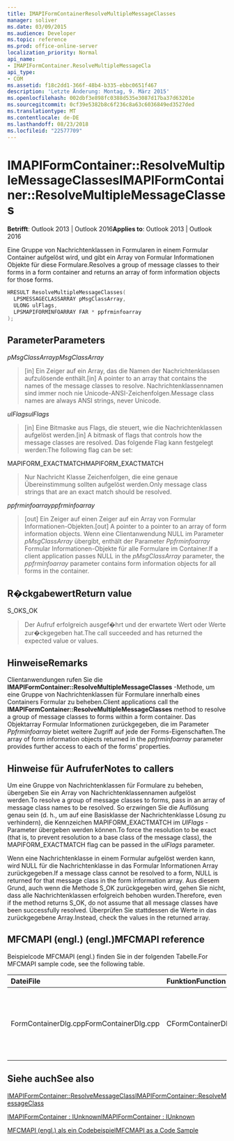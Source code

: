 ```yaml
---
title: IMAPIFormContainerResolveMultipleMessageClasses
manager: soliver
ms.date: 03/09/2015
ms.audience: Developer
ms.topic: reference
ms.prod: office-online-server
localization_priority: Normal
api_name:
- IMAPIFormContainer.ResolveMultipleMessageCla
api_type:
- COM
ms.assetid: f18c2dd1-366f-48b4-b335-ebbc0651f467
description: 'Letzte Änderung: Montag, 9. März 2015'
ms.openlocfilehash: 002dbf3e898fc0388d535e3087d17ba37d63201e
ms.sourcegitcommit: 0cf39e5382b8c6f236c8a63c6036849ed3527ded
ms.translationtype: MT
ms.contentlocale: de-DE
ms.lasthandoff: 08/23/2018
ms.locfileid: "22577709"
---
```

# <a name="imapiformcontainerresolvemultiplemessageclasses"></a><span data-ttu-id="b4570-103">IMAPIFormContainer::ResolveMultipleMessageClasses</span><span class="sxs-lookup"><span data-stu-id="b4570-103">IMAPIFormContainer::ResolveMultipleMessageClasses</span></span>

  
  
<span data-ttu-id="b4570-104">**Betrifft**: Outlook 2013 | Outlook 2016</span><span class="sxs-lookup"><span data-stu-id="b4570-104">**Applies to**: Outlook 2013 | Outlook 2016</span></span> 
  
<span data-ttu-id="b4570-105">Eine Gruppe von Nachrichtenklassen in Formularen in einem Formular Container aufgelöst wird, und gibt ein Array von Formular Informationen Objekte für diese Formulare.</span><span class="sxs-lookup"><span data-stu-id="b4570-105">Resolves a group of message classes to their forms in a form container and returns an array of form information objects for those forms.</span></span>
  
```cpp
HRESULT ResolveMultipleMessageClasses(
  LPSMESSAGECLASSARRAY pMsgClassArray,
  ULONG ulFlags,
  LPSMAPIFORMINFOARRAY FAR * ppfrminfoarray
);
```

## <a name="parameters"></a><span data-ttu-id="b4570-106">Parameter</span><span class="sxs-lookup"><span data-stu-id="b4570-106">Parameters</span></span>

 <span data-ttu-id="b4570-107">_pMsgClassArray_</span><span class="sxs-lookup"><span data-stu-id="b4570-107">_pMsgClassArray_</span></span>
  
> <span data-ttu-id="b4570-108">[in] Ein Zeiger auf ein Array, das die Namen der Nachrichtenklassen aufzulösende enthält.</span><span class="sxs-lookup"><span data-stu-id="b4570-108">[in] A pointer to an array that contains the names of the message classes to resolve.</span></span> <span data-ttu-id="b4570-109">Nachrichtenklassennamen sind immer noch nie Unicode-ANSI-Zeichenfolgen.</span><span class="sxs-lookup"><span data-stu-id="b4570-109">Message class names are always ANSI strings, never Unicode.</span></span>
    
 <span data-ttu-id="b4570-110">_ulFlags_</span><span class="sxs-lookup"><span data-stu-id="b4570-110">_ulFlags_</span></span>
  
> <span data-ttu-id="b4570-111">[in] Eine Bitmaske aus Flags, die steuert, wie die Nachrichtenklassen aufgelöst werden.</span><span class="sxs-lookup"><span data-stu-id="b4570-111">[in] A bitmask of flags that controls how the message classes are resolved.</span></span> <span data-ttu-id="b4570-112">Das folgende Flag kann festgelegt werden:</span><span class="sxs-lookup"><span data-stu-id="b4570-112">The following flag can be set:</span></span>
    
<span data-ttu-id="b4570-113">MAPIFORM_EXACTMATCH</span><span class="sxs-lookup"><span data-stu-id="b4570-113">MAPIFORM_EXACTMATCH</span></span> 
  
> <span data-ttu-id="b4570-114">Nur Nachricht Klasse Zeichenfolgen, die eine genaue Übereinstimmung sollten aufgelöst werden.</span><span class="sxs-lookup"><span data-stu-id="b4570-114">Only message class strings that are an exact match should be resolved.</span></span>
    
 <span data-ttu-id="b4570-115">_ppfrminfoarray_</span><span class="sxs-lookup"><span data-stu-id="b4570-115">_ppfrminfoarray_</span></span>
  
> <span data-ttu-id="b4570-116">[out] Ein Zeiger auf einen Zeiger auf ein Array von Formular Informationen-Objekten.</span><span class="sxs-lookup"><span data-stu-id="b4570-116">[out] A pointer to a pointer to an array of form information objects.</span></span> <span data-ttu-id="b4570-117">Wenn eine Clientanwendung NULL im Parameter _pMsgClassArray_ übergibt, enthält der Parameter _Ppfrminfoarray_ Formular Informationen-Objekte für alle Formulare im Container.</span><span class="sxs-lookup"><span data-stu-id="b4570-117">If a client application passes NULL in the  _pMsgClassArray_ parameter, the  _ppfrminfoarray_ parameter contains form information objects for all forms in the container.</span></span> 
    
## <a name="return-value"></a><span data-ttu-id="b4570-118">R�ckgabewert</span><span class="sxs-lookup"><span data-stu-id="b4570-118">Return value</span></span>

<span data-ttu-id="b4570-119">S_OK</span><span class="sxs-lookup"><span data-stu-id="b4570-119">S_OK</span></span> 
  
> <span data-ttu-id="b4570-120">Der Aufruf erfolgreich ausgef�hrt und der erwartete Wert oder Werte zur�ckgegeben hat.</span><span class="sxs-lookup"><span data-stu-id="b4570-120">The call succeeded and has returned the expected value or values.</span></span>
    
## <a name="remarks"></a><span data-ttu-id="b4570-121">Hinweise</span><span class="sxs-lookup"><span data-stu-id="b4570-121">Remarks</span></span>

<span data-ttu-id="b4570-122">Clientanwendungen rufen Sie die **IMAPIFormContainer::ResolveMultipleMessageClasses** -Methode, um eine Gruppe von Nachrichtenklassen für Formulare innerhalb eines Containers Formular zu beheben.</span><span class="sxs-lookup"><span data-stu-id="b4570-122">Client applications call the **IMAPIFormContainer::ResolveMultipleMessageClasses** method to resolve a group of message classes to forms within a form container.</span></span> <span data-ttu-id="b4570-123">Das Objektarray Formular Informationen zurückgegeben, die im Parameter _Ppfrminfoarray_ bietet weitere Zugriff auf jede der Forms-Eigenschaften.</span><span class="sxs-lookup"><span data-stu-id="b4570-123">The array of form information objects returned in the  _ppfrminfoarray_ parameter provides further access to each of the forms' properties.</span></span> 
  
## <a name="notes-to-callers"></a><span data-ttu-id="b4570-124">Hinweise für Aufrufer</span><span class="sxs-lookup"><span data-stu-id="b4570-124">Notes to callers</span></span>

<span data-ttu-id="b4570-125">Um eine Gruppe von Nachrichtenklassen für Formulare zu beheben, übergeben Sie ein Array von Nachrichtenklassennamen aufgelöst werden.</span><span class="sxs-lookup"><span data-stu-id="b4570-125">To resolve a group of message classes to forms, pass in an array of message class names to be resolved.</span></span> <span data-ttu-id="b4570-126">So erzwingen Sie die Auflösung genau sein (d. h., um auf eine Basisklasse der Nachrichtenklasse Lösung zu verhindern), die Kennzeichen MAPIFORM_EXACTMATCH im _UlFlags_ -Parameter übergeben werden können.</span><span class="sxs-lookup"><span data-stu-id="b4570-126">To force the resolution to be exact (that is, to prevent resolution to a base class of the message class), the MAPIFORM_EXACTMATCH flag can be passed in the  _ulFlags_ parameter.</span></span> 
  
<span data-ttu-id="b4570-127">Wenn eine Nachrichtenklasse in einem Formular aufgelöst werden kann, wird NULL für die Nachrichtenklasse in das Formular Informationen Array zurückgegeben.</span><span class="sxs-lookup"><span data-stu-id="b4570-127">If a message class cannot be resolved to a form, NULL is returned for that message class in the form information array.</span></span> <span data-ttu-id="b4570-128">Aus diesem Grund, auch wenn die Methode S_OK zurückgegeben wird, gehen Sie nicht, dass alle Nachrichtenklassen erfolgreich behoben wurden.</span><span class="sxs-lookup"><span data-stu-id="b4570-128">Therefore, even if the method returns S_OK, do not assume that all message classes have been successfully resolved.</span></span> <span data-ttu-id="b4570-129">Überprüfen Sie stattdessen die Werte in das zurückgegebene Array.</span><span class="sxs-lookup"><span data-stu-id="b4570-129">Instead, check the values in the returned array.</span></span>
  
## <a name="mfcmapi-reference"></a><span data-ttu-id="b4570-130">MFCMAPI (engl.) (engl.)</span><span class="sxs-lookup"><span data-stu-id="b4570-130">MFCMAPI reference</span></span>

<span data-ttu-id="b4570-131">Beispielcode MFCMAPI (engl.) finden Sie in der folgenden Tabelle.</span><span class="sxs-lookup"><span data-stu-id="b4570-131">For MFCMAPI sample code, see the following table.</span></span>
  
|<span data-ttu-id="b4570-132">**Datei**</span><span class="sxs-lookup"><span data-stu-id="b4570-132">**File**</span></span>|<span data-ttu-id="b4570-133">**Funktion**</span><span class="sxs-lookup"><span data-stu-id="b4570-133">**Function**</span></span>|<span data-ttu-id="b4570-134">**Comment**</span><span class="sxs-lookup"><span data-stu-id="b4570-134">**Comment**</span></span>|
|:-----|:-----|:-----|
|<span data-ttu-id="b4570-135">FormContainerDlg.cpp</span><span class="sxs-lookup"><span data-stu-id="b4570-135">FormContainerDlg.cpp</span></span>  <br/> |<span data-ttu-id="b4570-136">CFormContainerDlg::OnResolveMultipleMessageClasses</span><span class="sxs-lookup"><span data-stu-id="b4570-136">CFormContainerDlg::OnResolveMultipleMessageClasses</span></span>  <br/> |<span data-ttu-id="b4570-137">MFCMAPI (engl.) verwendet die **IMAPIFormContainer::ResolveMultipleMessageClasses** -Methode, um ein Formular zu suchen, die eine Reihe von Nachrichtenklassen zugeordnet ist.</span><span class="sxs-lookup"><span data-stu-id="b4570-137">MFCMAPI uses the **IMAPIFormContainer::ResolveMultipleMessageClasses** method to locate a form that is associated with a set of message classes.</span></span>  <br/> |
   
## <a name="see-also"></a><span data-ttu-id="b4570-138">Siehe auch</span><span class="sxs-lookup"><span data-stu-id="b4570-138">See also</span></span>



[<span data-ttu-id="b4570-139">IMAPIFormContainer::ResolveMessageClass</span><span class="sxs-lookup"><span data-stu-id="b4570-139">IMAPIFormContainer::ResolveMessageClass</span></span>](imapiformcontainer-resolvemessageclass.md)
  
[<span data-ttu-id="b4570-140">IMAPIFormContainer : IUnknown</span><span class="sxs-lookup"><span data-stu-id="b4570-140">IMAPIFormContainer : IUnknown</span></span>](imapiformcontaineriunknown.md)


[<span data-ttu-id="b4570-141">MFCMAPI (engl.) als ein Codebeispiel</span><span class="sxs-lookup"><span data-stu-id="b4570-141">MFCMAPI as a Code Sample</span></span>](mfcmapi-as-a-code-sample.md)

